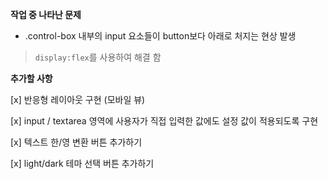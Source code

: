 

**작업 중 나타난 문제**

- .control-box 내부의 input 요소들이 button보다 아래로 처지는 현상 발생

> `display:flex`를 사용하여 해결 함

**추가할 사항**

[x] 반응형 레이아웃 구현 (모바일 뷰)

[x] input / textarea 영역에 사용자가 직접 입력한 값에도 설정 값이 적용되도록 구현

[x] 텍스트 한/영 변환 버튼 추가하기

[x] light/dark 테마 선택 버튼 추가하기

